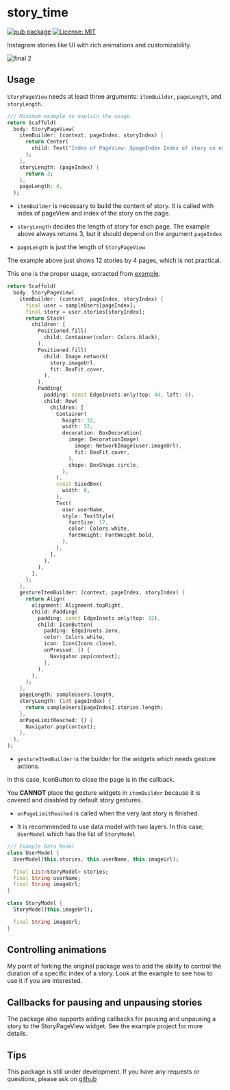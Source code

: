# story_time

[![pub package](https://img.shields.io/pub/v/story.svg)](https://pub.dev/packages/story)
<a href="https://opensource.org/licenses/MIT"><img src="https://img.shields.io/badge/license-MIT-purple.svg" alt="License: MIT"></a>

Instagram stories like UI with rich animations and customizability.

![final 2](https://user-images.githubusercontent.com/43510799/103445017-8e497300-4cb2-11eb-8bed-97a7d98461da.gif)

## Usage

`StoryPageView` needs at least three arguments: `itemBuilder`, `pageLength`, and `storyLength`.
```dart
/// Minimum example to explain the usage.
return Scaffold(
  body: StoryPageView(
    itemBuilder: (context, pageIndex, storyIndex) {
      return Center(
        child: Text("Index of PageView: $pageIndex Index of story on each page: $storyIndex"),
      );
    },
    storyLength: (pageIndex) {
      return 3;
    },
    pageLength: 4,
  );
```
- `itemBuilder` is necessary to build the content of story. It is called with index of pageView and index of the story on the page.

- `storyLength` decides the length of story for each page. The example above always returns 3, but it should depend on the argument `pageIndex`

- `pageLength` is just the length of `StoryPageView`

The example above just shows 12 stories by 4 pages, which is not practical.

This one is the proper usage, extracted from [example](https://pub.dev/packages/story/example).

``` dart
return Scaffold(
  body: StoryPageView(
    itemBuilder: (context, pageIndex, storyIndex) {
      final user = sampleUsers[pageIndex];
      final story = user.stories[storyIndex];
      return Stack(
        children: [
          Positioned.fill(
            child: Container(color: Colors.black),
          ),
          Positioned.fill(
            child: Image.network(
              story.imageUrl,
              fit: BoxFit.cover,
            ),
          ),
          Padding(
            padding: const EdgeInsets.only(top: 44, left: 8),
            child: Row(
              children: [
                Container(
                  height: 32,
                  width: 32,
                  decoration: BoxDecoration(
                    image: DecorationImage(
                      image: NetworkImage(user.imageUrl),
                      fit: BoxFit.cover,
                    ),
                    shape: BoxShape.circle,
                  ),
                ),
                const SizedBox(
                  width: 8,
                ),
                Text(
                  user.userName,
                  style: TextStyle(
                    fontSize: 17,
                    color: Colors.white,
                    fontWeight: FontWeight.bold,
                  ),
                ),
              ],
            ),
          ),
        ],
      );
    },
    gestureItemBuilder: (context, pageIndex, storyIndex) {
      return Align(
        alignment: Alignment.topRight,
        child: Padding(
          padding: const EdgeInsets.only(top: 32),
          child: IconButton(
            padding: EdgeInsets.zero,
            color: Colors.white,
            icon: Icon(Icons.close),
            onPressed: () {
              Navigator.pop(context);
            },
          ),
        ),
      );
    },
    pageLength: sampleUsers.length,
    storyLength: (int pageIndex) {
      return sampleUsers[pageIndex].stories.length;
    },
    onPageLimitReached: () {
      Navigator.pop(context);
    },
  ),
);
```
- `gestureItemBuilder` is the builder for the widgets which needs gesture actions.

In this case, IconButton to close the page is in the callback.

You **CANNOT** place the gesture widgets in `itemBuilder` because it is covered and disabled by default story gestures.

- `onPageLimitReached` is called when the very last story is finished.

- It is recommended to use data model with two layers. In this case, `UserModel` which has the list of `StoryModel`

```dart
/// Example Data Model
class UserModel {
  UserModel(this.stories, this.userName, this.imageUrl);

  final List<StoryModel> stories;
  final String userName;
  final String imageUrl;
}

class StoryModel {
  StoryModel(this.imageUrl);

  final String imageUrl;
}
```

## Controlling animations
My point of forking the original package was to add the ability to 
control the duration of a specific index of a story. Look at the example to see how to use it if you are interested.

## Callbacks for pausing and unpausing stories
The package also supports adding callbacks for pausing and unpausing a story to the StoryPageView widget. See the example project for more
details.

## Tips

This package is still under development. If you have any requests or questions, please ask on [github](https://github.com/santa112358/story/issues)


